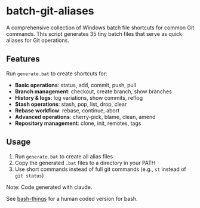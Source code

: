 # batch-git-aliases

A comprehensive collection of Windows batch file shortcuts for common Git commands. This script generates 35 tiny batch files that serve as quick aliases for Git operations.

## Features

Run `generate.bat` to create shortcuts for:
- **Basic operations**: status, add, commit, push, pull
- **Branch management**: checkout, create branch, show branches  
- **History & logs**: log variations, show commits, reflog
- **Stash operations**: stash, pop, list, drop, clear
- **Rebase workflow**: rebase, continue, abort
- **Advanced operations**: cherry-pick, blame, clean, amend
- **Repository management**: clone, init, remotes, tags

## Usage

1. Run `generate.bat` to create all alias files
2. Copy the generated `.bat` files to a directory in your PATH
3. Use short commands instead of full git commands (e.g., `st` instead of `git status`)

Note: Code generated with claude.

See [bash-things](https://github.com/adithya-s-edstem/bash-things) for a human coded version for bash.
